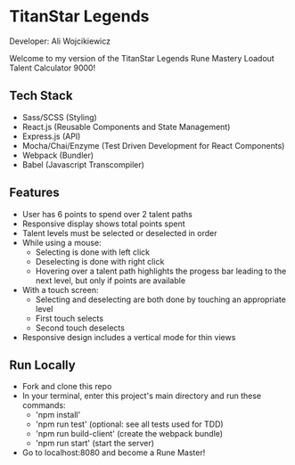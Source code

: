 # TitanStar Legends

Developer: Ali Wojcikiewicz

Welcome to my version of the TitanStar Legends Rune Mastery Loadout Talent Calculator 9000!

## Tech Stack

- Sass/SCSS (Styling)
- React.js (Reusable Components and State Management)
- Express.js (API)
- Mocha/Chai/Enzyme (Test Driven Development for React Components)
- Webpack (Bundler)
- Babel (Javascript Transcompiler)

## Features

- User has 6 points to spend over 2 talent paths
- Responsive display shows total points spent
- Talent levels must be selected or deselected in order
- While using a mouse:
  - Selecting is done with left click
  - Deselecting is done with right click
  - Hovering over a talent path highlights the progess bar leading to the next level,
    but only if points are available
- With a touch screen:
  - Selecting and deselecting are both done by touching an appropriate level
  - First touch selects
  - Second touch deselects
- Responsive design includes a vertical mode for thin views

## Run Locally

- Fork and clone this repo
- In your terminal, enter this project's main directory and run these commands:
  - 'npm install'
  - 'npm run test' (optional: see all tests used for TDD)
  - 'npm run build-client' (create the webpack bundle)
  - 'npm run start' (start the server)
- Go to localhost:8080 and become a Rune Master!
